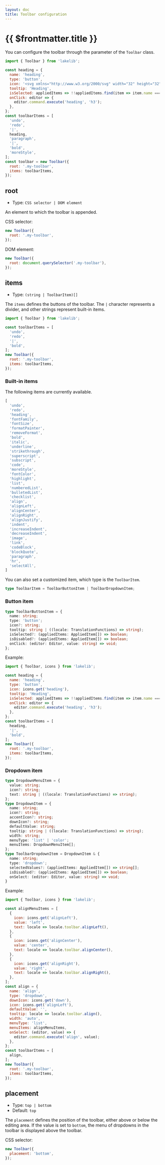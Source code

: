 ```yaml
---
layout: doc
title: Toolbar configuration
---
```


# {{ $frontmatter.title }}

You can configure the toolbar through the parameter of the `Toolbar` class.

```js
import { Toolbar } from 'lakelib';

const heading = {
  name: 'heading',
  type: 'button',
  icon: '<svg xmlns="http://www.w3.org/2000/svg" width="32" height="32" fill="#000000" viewBox="0 0 256 256"><path d="M208,56V200a8,8,0,0,1-16,0V136H64v64a8,8,0,0,1-16,0V56a8,8,0,0,1,16,0v64H192V56a8,8,0,0,1,16,0Z"></path></svg>',
  tooltip: 'Heading',
  isSelected: appliedItems => !!appliedItems.find(item => item.name === 'h3'),
  onClick: editor => {
    editor.command.execute('heading', 'h3');
  },
};
const toolbarItems = [
  'undo',
  'redo',
  '|',
  heading,
  'paragraph',
  '|',
  'bold',
  'moreStyle',
];
const toolbar = new Toolbar({
  root: '.my-toolbar',
  items: toolbarItems,
});
```

<script setup>
const heading = {
  name: 'heading',
  type: 'button',
  icon: '<svg xmlns="http://www.w3.org/2000/svg" width="32" height="32" fill="#000000" viewBox="0 0 256 256"><path d="M208,56V200a8,8,0,0,1-16,0V136H64v64a8,8,0,0,1-16,0V56a8,8,0,0,1,16,0v64H192V56a8,8,0,0,1,16,0Z"></path></svg>',
  tooltip: 'Heading',
  isSelected: appliedItems => !!appliedItems.find(item => item.name === 'h3'),
  onClick: editor => {
    editor.command.execute('heading', 'h3');
  },
};
const toolbarItems = [
  'undo',
  'redo',
  '|',
  heading,
  'paragraph',
  '|',
  'bold',
  'moreStyle',
];
</script>
<DefaultEditor :toolbar="toolbarItems" />

## root

* Type: `CSS selector | DOM element`

An element to which the toolbar is appended.

CSS selector:
```js
new Toolbar({
  root: '.my-toolbar',
});
```

DOM element:
```js
new Toolbar({
  root: document.querySelector('.my-toolbar'),
});
```

## items

* Type: `(string | ToolbarItem)[]`

The `items` defines the buttons of the toolbar. The `|` character represents a divider, and other strings represent built-in items.

```js
import { Toolbar } from 'lakelib';

const toolbarItems = [
  'undo',
  'redo',
  '|',
  'bold',
];
new Toolbar({
  root: '.my-toolbar',
  items: toolbarItems,
});
```

### Built-in items

The following items are currently available.

```js
[
  'undo',
  'redo',
  'heading',
  'fontFamily',
  'fontSize',
  'formatPainter',
  'removeFormat',
  'bold',
  'italic',
  'underline',
  'strikethrough',
  'superscript',
  'subscript',
  'code',
  'moreStyle',
  'fontColor',
  'highlight',
  'list',
  'numberedList',
  'bulletedList',
  'checklist',
  'align',
  'alignLeft',
  'alignCenter',
  'alignRight',
  'alignJustify',
  'indent',
  'increaseIndent',
  'decreaseIndent',
  'image',
  'link',
  'codeBlock',
  'blockQuote',
  'paragraph',
  'hr',
  'selectAll',
]
```

You can also set a customized item, which type is the `ToolbarItem`.

```ts
type ToolbarItem = ToolbarButtonItem | ToolbarDropdownItem;
```

### Button item

```ts
type ToolbarButtonItem = {
  name: string;
  type: 'button';
  icon?: string;
  tooltip: string | ((locale: TranslationFunctions) => string);
  isSelected?: (appliedItems: AppliedItem[]) => boolean;
  isDisabled?: (appliedItems: AppliedItem[]) => boolean;
  onClick: (editor: Editor, value: string) => void;
};
```

Example:

```js
import { Toolbar, icons } from 'lakelib';

const heading = {
  name: 'heading',
  type: 'button',
  icon: icons.get('heading'),
  tooltip: 'Heading',
  isSelected: appliedItems => !!appliedItems.find(item => item.name === 'h3'),
  onClick: editor => {
    editor.command.execute('heading', 'h3');
  },
};
const toolbarItems = [
  heading,
  '|',
  'bold',
];
new Toolbar({
  root: '.my-toolbar',
  items: toolbarItems,
});
```

### Dropdown item

```ts
type DropdownMenuItem = {
  value: string;
  icon?: string;
  text: string | ((locale: TranslationFunctions) => string);
};
type DropdownItem = {
  name: string;
  icon?: string;
  accentIcon?: string;
  downIcon?: string;
  defaultValue: string;
  tooltip: string | ((locale: TranslationFunctions) => string);
  width: string;
  menuType: 'list' | 'color';
  menuItems: DropdownMenuItem[];
};
type ToolbarDropdownItem = DropdownItem & {
  name: string;
  type: 'dropdown';
  selectedValues?: (appliedItems: AppliedItem[]) => string[];
  isDisabled?: (appliedItems: AppliedItem[]) => boolean;
  onSelect: (editor: Editor, value: string) => void;
}
```

Example:

```js
import { Toolbar, icons } from 'lakelib';

const alignMenuItems = [
  {
    icon: icons.get('alignLeft'),
    value: 'left',
    text: locale => locale.toolbar.alignLeft(),
  },
  {
    icon: icons.get('alignCenter'),
    value: 'center',
    text: locale => locale.toolbar.alignCenter(),
  },
  {
    icon: icons.get('alignRight'),
    value: 'right',
    text: locale => locale.toolbar.alignRight(),
  },
];
const align = {
  name: 'align',
  type: 'dropdown',
  downIcon: icons.get('down'),
  icon: icons.get('alignLeft'),
  defaultValue: '',
  tooltip: locale => locale.toolbar.align(),
  width: 'auto',
  menuType: 'list',
  menuItems: alignMenuItems,
  onSelect: (editor, value) => {
    editor.command.execute('align', value);
  },
};
const toolbarItems = [
  align,
];
new Toolbar({
  root: '.my-toolbar',
  items: toolbarItems,
});
```

## placement

* Type: `top | bottom`
* Default: `top`

The `placement` defines the position of the toolbar, either above or below the editing area.
If the value is set to `bottom`, the menu of dropdowns in the toolbar is displayed above the toolbar.

CSS selector:
```js
new Toolbar({
  placement: 'bottom',
});
```
